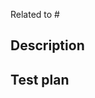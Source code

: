 Related to #

<!--
Depends on
---
- [ ] #
-->


<!-- Non-technical -->
Description
---



Test plan
---


<!-- Uncomment below to add any remarks, technical or not -->
<!-- 
Remarks
---
-->
